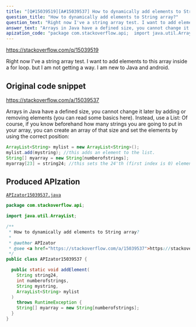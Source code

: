 ```yaml
---
title: "[Q#15039519][A#15039537] How to dynamically add elements to String array?"
question_title: "How to dynamically add elements to String array?"
question_text: "Right now I've a string array test. I want to add elements to this array inside a for loop. but I am not getting a way. I am new to Java and android."
answer_text: "Arrays in Java have a defined size, you cannot change it later by adding or removing elements (you can read some basics here). Instead, use a List: Of course, if you know beforehand how many strings you are going to put in your array, you can create an array of that size and set the elements by using the correct position:"
apization_code: "package com.stackoverflow.api;  import java.util.ArrayList;  /**  * How to dynamically add elements to String array?  *  * @author APIzator  * @see <a href=\"https://stackoverflow.com/a/15039537\">https://stackoverflow.com/a/15039537</a>  */ public class APIzator15039537 {    public static void addElement(     String string24,     int numberofstrings,     String mystring,     ArrayList<String> mylist   )     throws RuntimeException {     String[] myarray = new String[numberofstrings];   } }"
---
```


https://stackoverflow.com/q/15039519

Right now I&#x27;ve a string array test.
I want to add elements to this array inside a for loop.
but I am not getting a way.
I am new to Java and android.



## Original code snippet

https://stackoverflow.com/a/15039537

Arrays in Java have a defined size, you cannot change it later by adding or removing elements (you can read some basics here).
Instead, use a List:
Of course, if you know beforehand how many strings you are going to put in your array, you can create an array of that size and set the elements by using the correct position:

```java
ArrayList<String> mylist = new ArrayList<String>();
mylist.add(mystring); //this adds an element to the list.
String[] myarray = new String[numberofstrings];
myarray[23] = string24; //this sets the 24'th (first index is 0) element to string24.
```

## Produced APIzation

[`APIzator15039537.java`](https://github.com/pasqualesalza/apization-temp-data/raw/master/apizations/java/APIzator15039537.java)

```java
package com.stackoverflow.api;

import java.util.ArrayList;

/**
 * How to dynamically add elements to String array?
 *
 * @author APIzator
 * @see <a href="https://stackoverflow.com/a/15039537">https://stackoverflow.com/a/15039537</a>
 */
public class APIzator15039537 {

  public static void addElement(
    String string24,
    int numberofstrings,
    String mystring,
    ArrayList<String> mylist
  )
    throws RuntimeException {
    String[] myarray = new String[numberofstrings];
  }
}

```